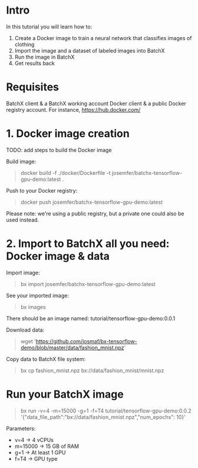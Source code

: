 # Intro

In this tutorial you will learn how to:

1. Create a Docker image to train a neural network that classifies images of clothing
2. Import the image and a dataset of labeled images into BatchX
3. Run the image in BatchX
4. Get results back

# Requisites

BatchX client & a BatchX working account
Docker client & a public Docker registry account. For instance, https://hub.docker.com/

# 1. Docker image creation

TODO: add steps to build the Docker image

Build image:

> docker build -f ./docker/Dockerfile -t josemfer/batchx-tensorflow-gpu-demo:latest .

Push to your Docker registry:

> docker push josemfer/batchx-tensorflow-gpu-demo:latest

Please note: we're using a public registry, but a private one could also be used instead.

# 2. Import to BatchX all you need: Docker image & data

Import image:

> bx import josemfer/batchx-tensorflow-gpu-demo:latest

See your imported image:

> bx images

There should be an image named: tutorial/tensorflow-gpu-demo:0.0.1

Download data:

> wget 'https://github.com/josmaf/bx-tensorflow-demo/blob/master/data/fashion_mnist.npz'

Copy data to BatchX file system:

> bx cp fashion_mnist.npz bx://data/fashion_mnist/mnist.npz

# Run your BatchX image

> bx run -v=4 -m=15000 -g=1 -f=T4 tutorial/tensorflow-gpu-demo:0.0.2 '{"data_file_path":"bx://data/fashion_mnist.npz","num_epochs": 10}'

Parameters:
- v=4     -> 4 vCPUs
- m=15000 -> 15 GB of RAM
- g=1     -> At least 1 GPU
- f=T4    -> GPU type
